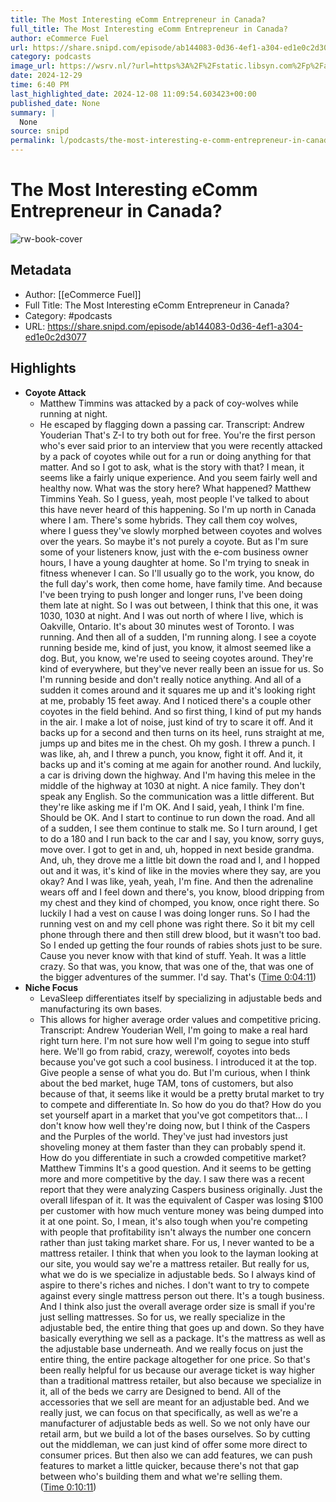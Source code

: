 ```yaml
---
title: The Most Interesting eComm Entrepreneur in Canada?
full_title: The Most Interesting eComm Entrepreneur in Canada?
author: eCommerce Fuel
url: https://share.snipd.com/episode/ab144083-0d36-4ef1-a304-ed1e0c2d3077
category: podcasts
image_url: https://wsrv.nl/?url=https%3A%2F%2Fstatic.libsyn.com%2Fp%2Fassets%2F4%2Fd%2F8%2F8%2F4d8805a6c2238af5%2FeCommerceFuel-Black3.png&w=100&h=100
date: 2024-12-29
time: 6:40 PM
last_highlighted_date: 2024-12-08 11:09:54.603423+00:00
published_date: None
summary: |
  None
source: snipd
permalink: l/podcasts/the-most-interesting-e-comm-entrepreneur-in-canada
---
```

# The Most Interesting eComm Entrepreneur in Canada?

![rw-book-cover](https://wsrv.nl/?url=https%3A%2F%2Fstatic.libsyn.com%2Fp%2Fassets%2F4%2Fd%2F8%2F8%2F4d8805a6c2238af5%2FeCommerceFuel-Black3.png&w=100&h=100)

## Metadata
- Author: [[eCommerce Fuel]]
- Full Title: The Most Interesting eComm Entrepreneur in Canada?
- Category: #podcasts
- URL: https://share.snipd.com/episode/ab144083-0d36-4ef1-a304-ed1e0c2d3077

## Highlights
- **Coyote Attack**
  - Matthew Timmins was attacked by a pack of coy-wolves while running at night. 
  - He escaped by flagging down a passing car.
  Transcript:
  Andrew Youderian
  That's Z-I to try both out for free. You're the first person who's ever said prior to an interview that you were recently attacked by a pack of coyotes while out for a run or doing anything for that matter. And so I got to ask, what is the story with that? I mean, it seems like a fairly unique experience. And you seem fairly well and healthy now. What was the story here? What happened?
  Matthew Timmins
  Yeah. So I guess, yeah, most people I've talked to about this have never heard of this happening. So I'm up north in Canada where I am. There's some hybrids. They call them coy wolves, where I guess they've slowly morphed between coyotes and wolves over the years. So maybe it's not purely a coyote. But as I'm sure some of your listeners know, just with the e-com business owner hours, I have a young daughter at home. So I'm trying to sneak in fitness whenever I can. So I'll usually go to the work, you know, do the full day's work, then come home, have family time. And because I've been trying to push longer and longer runs, I've been doing them late at night. So I was out between, I think that this one, it was 1030, 1030 at night. And I was out north of where I live, which is Oakville, Ontario. It's about 30 minutes west of Toronto. I was running. And then all of a sudden, I'm running along. I see a coyote running beside me, kind of just, you know, it almost seemed like a dog. But, you know, we're used to seeing coyotes around. They're kind of everywhere, but they've never really been an issue for us. So I'm running beside and don't really notice anything. And all of a sudden it comes around and it squares me up and it's looking right at me, probably 15 feet away. And I noticed there's a couple other coyotes in the field behind. And so first thing, I kind of put my hands in the air. I make a lot of noise, just kind of try to scare it off. And it backs up for a second and then turns on its heel, runs straight at me, jumps up and bites me in the chest. Oh my gosh. I threw a punch. I was like, ah, and I threw a punch, you know, fight it off. And it, it backs up and it's coming at me again for another round. And luckily, a car is driving down the highway. And I'm having this melee in the middle of the highway at 1030 at night. A nice family. They don't speak any English. So the communication was a little different. But they're like asking me if I'm OK. And I said, yeah, I think I'm fine. Should be OK. And I start to continue to run down the road. And all of a sudden, I see them continue to stalk me. So I turn around, I get to do a 180 and I run back to the car and I say, you know, sorry guys, move over. I got to get in and, uh, hopped in next beside grandma. And, uh, they drove me a little bit down the road and I, and I hopped out and it was, it's kind of like in the movies where they say, are you okay? And I was like, yeah, yeah, I'm fine. And then the adrenaline wears off and I feel down and there's, you know, blood dripping from my chest and they kind of chomped, you know, once right there. So luckily I had a vest on cause I was doing longer runs. So I had the running vest on and my cell phone was right there. So it bit my cell phone through there and then still drew blood, but it wasn't too bad. So I ended up getting the four rounds of rabies shots just to be sure. Cause you never know with that kind of stuff. Yeah. It was a little crazy. So that was, you know, that was one of the, that was one of the bigger adventures of the summer. I'd say. That's ([Time 0:04:11](https://share.snipd.com/snip/6ec245e7-084a-4366-9ba7-698b843489ce))
- **Niche Focus**
  - LevaSleep differentiates itself by specializing in adjustable beds and manufacturing its own bases. 
  - This allows for higher average order values and competitive pricing.
  Transcript:
  Andrew Youderian
  Well, I'm going to make a real hard right turn here. I'm not sure how well I'm going to segue into stuff here. We'll go from rabid, crazy, werewolf, coyotes into beds because you've got such a cool business. I introduced it at the top. Give people a sense of what you do. But I'm curious, when I think about the bed market, huge TAM, tons of customers, but also because of that, it seems like it would be a pretty brutal market to try to compete and differentiate In. So how do you do that? How do you set yourself apart in a market that you've got competitors that... I don't know how well they're doing now, but I think of the Caspers and the Purples of the world. They've just had investors just shoveling money at them faster than they can probably spend it. How do you differentiate in such a crowded competitive market?
  Matthew Timmins
  It's a good question. And it seems to be getting more and more competitive by the day. I saw there was a recent report that they were analyzing Caspers business originally. Just the overall lifespan of it. It was the equivalent of Casper was losing $100 per customer with how much venture money was being dumped into it at one point. So, I mean, it's also tough when you're competing with people that profitability isn't always the number one concern rather than just taking market share. For us, I never wanted to be a mattress retailer. I think that when you look to the layman looking at our site, you would say we're a mattress retailer. But really for us, what we do is we specialize in adjustable beds. So I always kind of aspire to there's riches and niches. I don't want to try to compete against every single mattress person out there. It's a tough business. And I think also just the overall average order size is small if you're just selling mattresses. So for us, we really specialize in the adjustable bed, the entire thing that goes up and down. So they have basically everything we sell as a package. It's the mattress as well as the adjustable base underneath. And we really focus on just the entire thing, the entire package altogether for one price. So that's been really helpful for us because our average ticket is way higher than a traditional mattress retailer, but also because we specialize in it, all of the beds we carry are Designed to bend. All of the accessories that we sell are meant for an adjustable bed. And we really just, we can focus on that specifically, as well as we're a manufacturer of adjustable beds as well. So we not only have our retail arm, but we build a lot of the bases ourselves. So by cutting out the middleman, we can just kind of offer some more direct to consumer prices. But then also we can add features, we can push features to market a little quicker, because there's not that gap between who's building them and what we're selling them. ([Time 0:10:11](https://share.snipd.com/snip/55f6de1a-efd7-4d35-9b67-cec8e903ac66))


